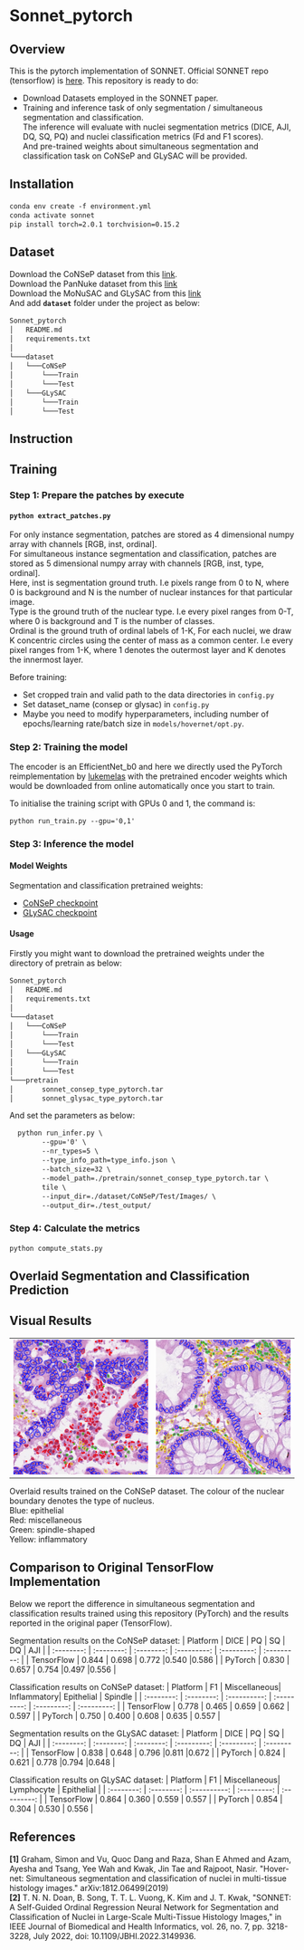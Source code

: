 # Sonnet_pytorch
## Overview
This is the pytorch implementation of SONNET. Official SONNET repo (tensorflow) is [here](https://github.com/QuIIL/Sonnet/).
This repository is ready to do:
- Download Datasets employed in the SONNET paper.
- Training and inference task of only segmentation / simultaneous segmentation and classification. <br />
The inference will evaluate with nuclei segmentation metrics (DICE, AJI, DQ, SQ, PQ) and 
nuclei classification metrics (Fd and F1 scores). <br /> And pre-trained weights about simultaneous segmentation and classification task on CoNSeP and GLySAC will be provided.

## Installation



```
conda env create -f environment.yml
conda activate sonnet
pip install torch=2.0.1 torchvision=0.15.2 
```

## Dataset
Download the CoNSeP dataset from this [link](https://warwick.ac.uk/fac/sci/dcs/research/tia/data/hovernet/). <br />
Download the PanNuke dataset from this [link](https://warwick.ac.uk/fac/cross_fac/tia/data/pannuke) <br />
Download the MoNuSAC and GLySAC from this [link](https://drive.google.com/drive/folders/1p0Yt2w8MTcaZJU3bdh0fAtTrPWin1-zb?usp=sharing) <br />
And add **`dataset`** folder under the project as below:
```
Sonnet_pytorch
│   README.md
│   requirements.txt    
│
└───dataset
│   └───CoNSeP 
│       └───Train
│       └───Test
│   └───GLySAC 
│       └───Train
│       └───Test
```

## Instruction
## Training
### Step 1: Prepare the patches by execute
**`python extract_patches.py`** <br /><br />
For only instance segmentation, patches are stored as 4 dimensional numpy array with channels [RGB, inst, ordinal]. <br />
For simultaneous instance segmentation and classification, patches are stored as 5 dimensional numpy array with channels [RGB, inst, type, ordinal]. <br /> 
Here, inst is segmentation ground truth. I.e pixels range from 0 to N, where 0 is background and N is the number of nuclear instances for that particular image. <br /> 
Type is the ground truth of the nuclear type. I.e every pixel ranges from 0-T, where 0 is background and T is the number of classes.<br /> 
Ordinal is the ground truth of ordinal labels of 1-K, For each nuclei, we draw K concentric circles using the center of mass as a common center. I.e every pixel ranges from 1-K, where 1 denotes the outermost layer and K denotes the innermost layer.<br /> 


Before training:

- Set cropped train and valid path to the data directories in `config.py`
- Set dataset_name (consep or glysac) in `config.py`
- Maybe you need to modify hyperparameters, including number of epochs/learning rate/batch size in `models/hovernet/opt.py`.

### Step 2: Training the model
The encoder is an EfficientNet_b0 and here we directly used the PyTorch reimplementation by [lukemelas](https://github.com/lukemelas/EfficientNet-PyTorch)
with the pretrained encoder weights which would be downloaded from online automatically once you start to train.

To initialise the training script with GPUs 0 and 1, the command is:
```
python run_train.py --gpu='0,1' 
```

### Step 3: Inference the model

#### Model Weights

Segmentation and classification pretrained weights:
- [CoNSeP checkpoint](https://drive.google.com/file/d/1J6j5bimIyEA9gkW-fUzDzV8xFxMCOgTu/view?usp=drive_link)
- [GLySAC checkpoint](https://drive.google.com/file/d/1J6j5bimIyEA9gkW-fUzDzV8xFxMCOgTu/view?usp=drive_link)
#### Usage
Firstly you might want to download the pretrained weights under the directory of pretrain as below:
```
Sonnet_pytorch
│   README.md
│   requirements.txt    
│
└───dataset
│   └───CoNSeP 
│       └───Train
│       └───Test
│   └───GLySAC 
│       └───Train
│       └───Test
└───pretrain 
│       sonnet_consep_type_pytorch.tar
│       sonnet_glysac_type_pytorch.tar
```
And set the parameters as below: <br />
```
  python run_infer.py \
        --gpu='0' \
        --nr_types=5 \
        --type_info_path=type_info.json \
        --batch_size=32 \
        --model_path=./pretrain/sonnet_consep_type_pytorch.tar \
        tile \
        --input_dir=./dataset/CoNSeP/Test/Images/ \
        --output_dir=./test_output/ 
```
### Step 4: Calculate the metrics
```
python compute_stats.py 
```

## Overlaid Segmentation and Classification Prediction

## Visual Results
<table border="0">
<tr>
    <td>
    <img src="docs/result_1.png", width="100%" />
    </td> 
    <td>
    <img src="docs/results_2.png", width="100%" /> 
    </td>
</tr>
</table>

Overlaid results trained on the CoNSeP dataset. The colour of the nuclear boundary denotes the type of nucleus. <br />
Blue: epithelial<br />
Red: miscellaneous <br />
Green: spindle-shaped <br />
Yellow: inflammatory

## Comparison to Original TensorFlow Implementation

Below we report the difference in simultaneous segmentation and classification results trained using this repository (PyTorch) and the results reported in the original paper (TensorFlow). 

Segmentation results on the CoNSeP dataset:
| Platform   | DICE       | PQ         | SQ          | DQ          | AJI         |
| :--------: | :--------: | :--------: | :---------: | :---------: | :---------: |
| TensorFlow | 0.844      | 0.698      | 0.772       |0.540        |0.586        |
| PyTorch    | 0.830      | 0.657      | 0.754       |0.497        |0.556        |

Classification results on CoNSeP dataset: 
| Platform   | F1         | Miscellaneous| Inflammatory| Epithelial  | Spindle     |
| :--------: | :--------: | :----------: | :---------: | :---------: | :---------: |
| TensorFlow | 0.778      |     0.465    |    0.659    |    0.662    |   0.597     |
| PyTorch    | 0.750      |     0.400    |    0.608    |    0.635    |   0.557     |

Segmentation results on the GLySAC dataset:
| Platform   | DICE       | PQ         | SQ          | DQ          | AJI         |
| :--------: | :--------: | :--------: | :---------: | :---------: | :---------: |
| TensorFlow | 0.838      | 0.648      | 0.796       |0.811        |0.672        |
| PyTorch    | 0.824      | 0.621      | 0.778       |0.794        |0.648        |

Classification results on GLySAC dataset: 
| Platform   | F1         | Miscellaneous| Lymphocyte  | Epithelial  |
| :--------: | :--------: | :----------: | :---------: | :---------: |
| TensorFlow | 0.864      |     0.360    |    0.559    |    0.557    |
| PyTorch    | 0.854      |     0.304    |    0.530    |    0.556    |



## References
**[1]** Graham, Simon and Vu, Quoc Dang and Raza, Shan E Ahmed and Azam, Ayesha and Tsang, Yee Wah and Kwak, Jin Tae and Rajpoot, Nasir. "Hover-net: Simultaneous segmentation and classification of nuclei in multi-tissue histology images." arXiv:1812.06499(2019) <br/>
**[2]** T. N. N. Doan, B. Song, T. T. L. Vuong, K. Kim and J. T. Kwak, "SONNET: A Self-Guided Ordinal Regression Neural Network for Segmentation and Classification of Nuclei in Large-Scale Multi-Tissue Histology Images," in IEEE Journal of Biomedical and Health Informatics, vol. 26, no. 7, pp. 3218-3228, July 2022, doi: 10.1109/JBHI.2022.3149936.

